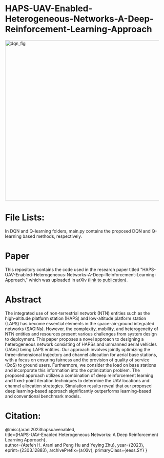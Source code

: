 # HAPS-UAV-Enabled-Heterogeneous-Networks-A-Deep-Reinforcement-Learning-Approach

<img width="525" alt="dqn_fig" src="https://user-images.githubusercontent.com/67924193/228367557-d658562f-c98a-4c12-bfa2-7627d07b4a65.png">

# File Lists:
In DQN and Q-learning folders, main.py contains the proposed DQN and Q-learning based methods, respectively.

# Paper
This repository contains the code used in the research paper titled "HAPS-UAV-Enabled-Heterogeneous-Networks-A-Deep-Reinforcement-Learning-Approach," which was uploaded in arXiv ([link to publication](https://arxiv.org/abs/2303.12883)). 

# Abstract
The integrated use of non-terrestrial network (NTN) entities such as the high-altitude platform station (HAPS) and low-altitude platform station (LAPS) has become essential elements in the space-air-ground integrated networks (SAGINs). However, the complexity, mobility, and heterogeneity of NTN entities and resources present various challenges from system design to deployment. This paper proposes a novel approach to designing a heterogeneous network consisting of HAPSs and unmanned aerial vehicles (UAVs) being LAPS entities. Our approach involves jointly optimizing the three-dimensional trajectory and channel allocation for aerial base stations, with a focus on ensuring fairness and the provision of quality of service (QoS) to ground users. Furthermore, we consider the load on base stations and incorporate this information into the optimization problem. The proposed approach utilizes a combination of deep reinforcement learning and fixed-point iteration techniques to determine the UAV locations and channel allocation strategies. Simulation results reveal that our proposed deep learning-based approach significantly outperforms learning-based and conventional benchmark models.

# Citation:
@misc{arani2023hapsuavenabled,<br />
      title={HAPS-UAV-Enabled Heterogeneous Networks: A Deep Reinforcement Learning Approach},  
      author={Atefeh H. Arani and Peng Hu and Yeying Zhu},
      year={2023},
      eprint={2303.12883},
      archivePrefix={arXiv},
      primaryClass={eess.SY}
}



